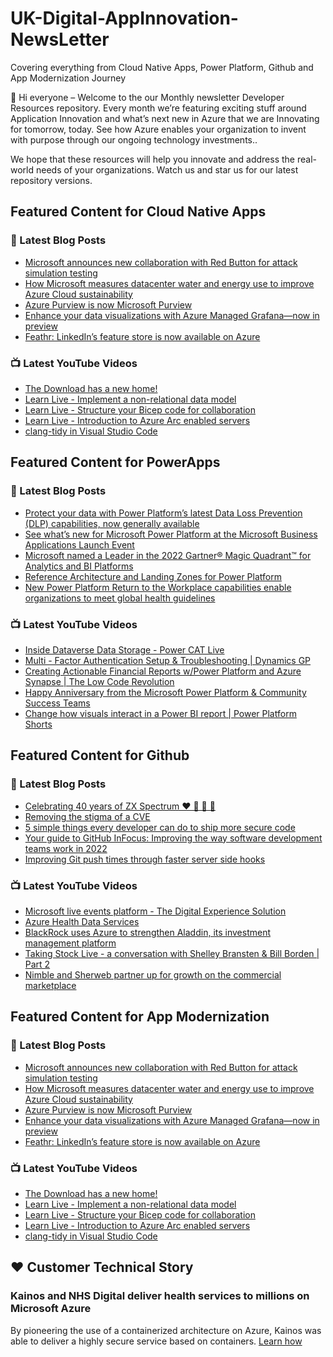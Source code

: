 # UK-Digital-AppInnovation-NewsLetter

Covering everything from Cloud Native Apps, Power Platform, Github and App Modernization Journey

👋 Hi everyone – Welcome to the our Monthly newsletter Developer Resources repository. Every month we’re featuring exciting stuff around Application Innovation and what’s next new in Azure that we are Innovating for tomorrow, today. See how Azure enables your organization to invent with purpose through our ongoing technology investments..


We hope that these resources will help you innovate and address the real-world needs of your organizations. Watch us and star us for our latest repository versions.

## Featured Content for Cloud Native Apps


### 📝 Latest Blog Posts

    
<!-- BLOGCNA:START -->
- [Microsoft announces new collaboration with Red Button for attack simulation testing](https://azure.microsoft.com/blog/microsoft-announces-new-collaboration-with-red-button-for-attack-simulation-testing/)
- [How Microsoft measures datacenter water and energy use to improve Azure Cloud sustainability](https://azure.microsoft.com/blog/how-microsoft-measures-datacenter-water-and-energy-use-to-improve-azure-cloud-sustainability/)
- [Azure Purview is now Microsoft Purview](https://azure.microsoft.com/blog/azure-purview-is-now-microsoft-purview/)
- [Enhance your data visualizations with Azure Managed Grafana—now in preview](https://azure.microsoft.com/blog/enhance-your-data-visualizations-with-azure-managed-grafana-now-in-preview/)
- [Feathr: LinkedIn’s feature store is now available on Azure](https://azure.microsoft.com/blog/feathr-linkedin-s-feature-store-is-now-available-on-azure/)
<!-- BLOGCNA:END -->

### 📺 Latest YouTube Videos

 
<!-- YOUTUBECNA:START -->
- [The Download has a new home!](https://www.youtube.com/watch?v=OceOFLik28Q)
- [Learn Live - Implement a non-relational data model](https://www.youtube.com/watch?v=XTtwp5KXix8)
- [Learn Live - Structure your Bicep code for collaboration](https://www.youtube.com/watch?v=ME2w8Ndp9sQ)
- [Learn Live - Introduction to Azure Arc enabled servers](https://www.youtube.com/watch?v=l4YLl3x_h7A)
- [clang-tidy in Visual Studio Code](https://www.youtube.com/watch?v=8RSxQ8sluG0)
<!-- YOUTUBECNA:END -->

##  Featured Content for PowerApps
### 📝 Latest Blog Posts
<!-- BLOGPOWER:START -->
- [Protect your data with Power Platform’s latest Data Loss Prevention (DLP) capabilities, now generally available](https://cloudblogs.microsoft.com/powerplatform/2022/04/11/protect-your-data-with-power-platforms-latest-data-loss-prevention-dlp-capabilities-now-generally-available/)
- [See what’s new for Microsoft Power Platform at the Microsoft Business Applications Launch Event](https://cloudblogs.microsoft.com/powerplatform/2022/03/30/see-whats-new-for-microsoft-power-platform-at-the-microsoft-business-applications-launch-event/)
- [Microsoft named a Leader in the 2022 Gartner® Magic Quadrant™ for Analytics and BI Platforms](https://powerbi.microsoft.com/en-us/blog/microsoft-named-a-leader-in-the-2022-gartner-magic-quadrant-for-analytics-and-bi-platforms/)
- [Reference Architecture and Landing Zones for Power Platform](https://cloudblogs.microsoft.com/powerplatform/2022/02/18/north-star-architecture-and-landing-zones-for-power-platform/)
- [New Power Platform Return to the Workplace capabilities enable organizations to meet global health guidelines](https://cloudblogs.microsoft.com/powerplatform/2021/11/30/new-power-platform-return-to-the-workplace-capabilities-enable-organizations-to-meet-global-health-guidelines/)
<!-- BLOGPOWER:END -->
 ### 📺 Latest YouTube Videos
    
<!-- YOUTUBEPOWER:START -->
- [Inside Dataverse Data Storage - Power CAT Live](https://www.youtube.com/watch?v=bSscrGddctI)
- [Multi - Factor Authentication Setup &amp; Troubleshooting | Dynamics GP](https://www.youtube.com/watch?v=81YZ8B6bHPk)
- [Creating Actionable Financial Reports w/Power Platform and Azure Synapse | The Low Code Revolution](https://www.youtube.com/watch?v=5Os1klYB8t4)
- [Happy Anniversary from the Microsoft Power Platform &amp; Community Success Teams](https://www.youtube.com/watch?v=MKTshEJCR8A)
- [Change how visuals interact in a Power BI report | Power Platform Shorts](https://www.youtube.com/watch?v=gcCs44BYB_0)
<!-- YOUTUBEPOWER:END -->

##  Featured Content for Github
### 📝 Latest Blog Posts
<!-- BLOGGITHUB:START -->
- [Celebrating 40 years of ZX Spectrum ❤️ 💛 💚 💙](https://github.blog/2022-04-23-zx-spectrum-40th-birthday/)
- [Removing the stigma of a CVE](https://github.blog/2022-04-22-removing-the-stigma-of-a-cve/)
- [5 simple things every developer can do to ship more secure code](https://github.blog/2022-04-22-5-simple-things-every-developer-can-do-to-ship-more-secure-code/)
- [Your guide to GitHub InFocus: Improving the way software development teams work in 2022](https://github.blog/2022-04-21-guide-to-github-infocus-2022/)
- [Improving Git push times through faster server side hooks](https://github.blog/2022-04-21-improving-git-push-times-through-faster-server-side-hooks/)
<!-- BLOGGITHUB:END -->
### 📺 Latest YouTube Videos
<!-- YOUTUBEGITHUB:START -->
- [Microsoft live events platform - The Digital Experience Solution](https://www.youtube.com/watch?v=LldOYzR5tfo)
- [Azure Health Data Services](https://www.youtube.com/watch?v=EKMI7TZK72k)
- [BlackRock uses Azure to strengthen Aladdin, its investment management platform](https://www.youtube.com/watch?v=4tm8exI0DSY)
- [Taking Stock Live - a conversation with Shelley Bransten &amp; Bill Borden | Part 2](https://www.youtube.com/watch?v=y9LU4ID2UCQ)
- [Nimble and Sherweb partner up for growth on the commercial marketplace](https://www.youtube.com/watch?v=E4ZYk60DZzE)
<!-- YOUTUBEGITHUB:END -->
##  Featured Content for App Modernization
### 📝 Latest Blog Posts
<!-- BLOGAPPMOD:START -->
- [Microsoft announces new collaboration with Red Button for attack simulation testing](https://azure.microsoft.com/blog/microsoft-announces-new-collaboration-with-red-button-for-attack-simulation-testing/)
- [How Microsoft measures datacenter water and energy use to improve Azure Cloud sustainability](https://azure.microsoft.com/blog/how-microsoft-measures-datacenter-water-and-energy-use-to-improve-azure-cloud-sustainability/)
- [Azure Purview is now Microsoft Purview](https://azure.microsoft.com/blog/azure-purview-is-now-microsoft-purview/)
- [Enhance your data visualizations with Azure Managed Grafana—now in preview](https://azure.microsoft.com/blog/enhance-your-data-visualizations-with-azure-managed-grafana-now-in-preview/)
- [Feathr: LinkedIn’s feature store is now available on Azure](https://azure.microsoft.com/blog/feathr-linkedin-s-feature-store-is-now-available-on-azure/)
<!-- BLOGAPPMOD:END -->
### 📺 Latest YouTube Videos
<!-- YOUTUBEAPPMOD:START -->
- [The Download has a new home!](https://www.youtube.com/watch?v=OceOFLik28Q)
- [Learn Live - Implement a non-relational data model](https://www.youtube.com/watch?v=XTtwp5KXix8)
- [Learn Live - Structure your Bicep code for collaboration](https://www.youtube.com/watch?v=ME2w8Ndp9sQ)
- [Learn Live - Introduction to Azure Arc enabled servers](https://www.youtube.com/watch?v=l4YLl3x_h7A)
- [clang-tidy in Visual Studio Code](https://www.youtube.com/watch?v=8RSxQ8sluG0)
<!-- YOUTUBEAPPMOD:END -->


## ♥️ Customer Technical Story 

### Kainos and NHS Digital deliver health services to millions on Microsoft Azure

By pioneering the use of a containerized architecture on Azure, Kainos was able to deliver a highly secure service based on containers. [Learn how](https://customers.microsoft.com/en-us/story/1368348549535774520-kainos-and-nhs-digital-deliver-health-services-to-millions-on-microsoft-azure)

